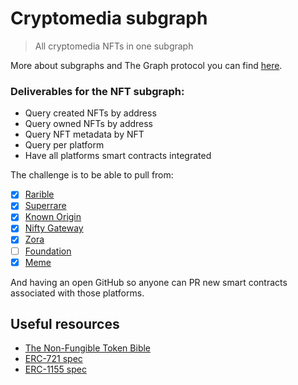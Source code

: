 # Cryptomedia subgraph

> All cryptomedia NFTs in one subgraph

More about subgraphs and The Graph protocol you can find [here](https://thegraph.com/docs/introduction).

### Deliverables for the NFT subgraph:

- Query created NFTs by address
- Query owned NFTs by address
- Query NFT metadata by NFT
- Query per platform
- Have all platforms smart contracts integrated 

The challenge is to be able to pull from:
- [x] [Rarible](https://rarible.com/)
- [x] [Superrare](https://www.superrare.co/)
- [x] [Known Origin](https://knownorigin.io/)
- [x] [Nifty Gateway](https://niftygateway.com/)
- [x] [Zora](https://zora.co/)
- [ ] [Foundation](https://foundation.app/)
- [x] [Meme](https://dontbuymeme.com/)

And having an open GitHub so anyone can PR new smart contracts associated with those platforms.

## Useful resources

- [The Non-Fungible Token Bible](https://opensea.io/blog/guides/non-fungible-tokens/)
- [ERC-721 spec](https://github.com/ethereum/EIPs/blob/master/EIPS/eip-721.md)
- [ERC-1155 spec](https://github.com/ethereum/EIPs/blob/master/EIPS/eip-1155.md)
